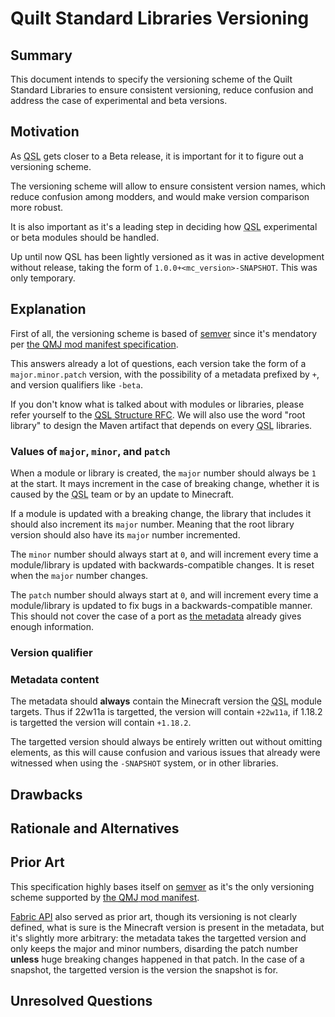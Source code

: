 # Quilt Standard Libraries Versioning

## Summary

This document intends to specify the versioning scheme of the Quilt Standard Libraries to ensure consistent versioning, reduce confusion and address the case of experimental and beta versions.

## Motivation

As <abbr title="Quilt Standard Libraries">QSL</abbr> gets closer to a Beta release,
it is important for it to figure out a versioning scheme.

The versioning scheme will allow to ensure consistent version names, which reduce confusion among modders,
and would make version comparison more robust.

It is also important as it's a leading step in deciding how <abbr title="Quilt Standard Libraries">QSL</abbr> experimental or beta modules should be handled.

Up until now QSL has been lightly versioned as it was in active development without release, taking the form of `1.0.0+<mc_version>-SNAPSHOT`. This was only temporary.

## Explanation

First of all, the versioning scheme is based of [semver] since it's mendatory per [the <abbr title="quilt.mod.json">QMJ</abbr> mod manifest specification][QMJ].

This answers already a lot of questions, each version take the form of a `major.minor.patch` version, with the possibility of a metadata prefixed by `+`, and version qualifiers like `-beta`.

If you don't know what is talked about with modules or libraries, please refer yourself to the [<abbr title="Quilt Standard Libraries">QSL</abbr> Structure RFC](../rfc/0009-qsl-structure.md).
We will also use the word "root library" to design the Maven artifact that depends on every <abbr title="Quilt Standard Libraries">QSL</abbr> libraries.

### Values of `major`, `minor`, and `patch`

When a module or library is created, the `major` number should always be `1` at the start.
It mays increment in the case of breaking change, whether it is caused by the <abbr title="Quilt Standard Libraries">QSL</abbr> team or by an update to Minecraft.

If a module is updated with a breaking change, the library that includes it should also increment its `major` number.
Meaning that the root library version should also have its `major` number incremented.

The `minor` number should always start at `0`, and will increment every time a module/library is updated with backwards-compatible changes. It is reset when the `major` number changes.

The `patch` number should always start at `0`, and will increment every time a module/library is updated to fix bugs in a backwards-compatible manner.
This should not cover the case of a port as [the metadata](#metdata-content) already gives enough information.

### Version qualifier



### Metadata content

The metadata should **always** contain the Minecraft version the <abbr title="Quilt Standard Libraries">QSL</abbr> module targets.
Thus if 22w11a is targetted, the version will contain `+22w11a`, if 1.18.2 is targetted the version will contain `+1.18.2`.

The targetted version should always be entirely written out without omitting elements,
as this will cause confusion and various issues that already were witnessed when using the `-SNAPSHOT` system, or in other libraries.

## Drawbacks

## Rationale and Alternatives

## Prior Art

This specification highly bases itself on [semver] as it's the only versioning scheme supported by [the <abbr title="quilt.mod.json">QMJ</abbr> mod manifest][QMJ].

[Fabric API](https://github.com/FabricMC/fabric) also served as prior art, though its versioning is not clearly defined, what is sure is the Minecraft version is present in the metadata, but it's slightly more arbitrary:
the metadata takes the targetted version and only keeps the major and minor numbers, disarding the patch number **unless** huge breaking changes happened in that patch.
In the case of a snapshot, the targetted version is the version the snapshot is for.

## Unresolved Questions


<!-- URLs -->
[semver]: https://semver.org/ "Semantic Versioning 2.0.0 specification"
[QMJ]: ./0002-quilt.mod.json.md
